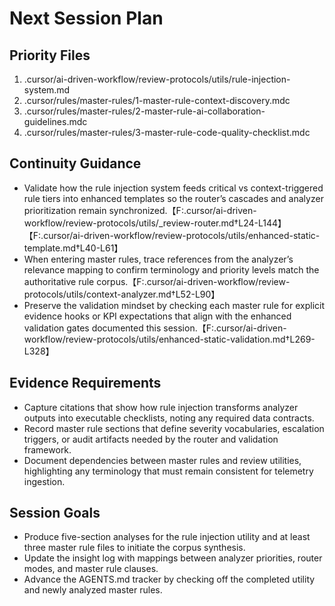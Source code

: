 # Next Session Plan

## Priority Files
1. .cursor/ai-driven-workflow/review-protocols/utils/rule-injection-system.md
2. .cursor/rules/master-rules/1-master-rule-context-discovery.mdc
3. .cursor/rules/master-rules/2-master-rule-ai-collaboration-guidelines.mdc
4. .cursor/rules/master-rules/3-master-rule-code-quality-checklist.mdc

## Continuity Guidance
- Validate how the rule injection system feeds critical vs context-triggered rule tiers into enhanced templates so the router’s cascades and analyzer prioritization remain synchronized.【F:.cursor/ai-driven-workflow/review-protocols/utils/_review-router.md†L24-L144】【F:.cursor/ai-driven-workflow/review-protocols/utils/enhanced-static-template.md†L40-L61】
- When entering master rules, trace references from the analyzer’s relevance mapping to confirm terminology and priority levels match the authoritative rule corpus.【F:.cursor/ai-driven-workflow/review-protocols/utils/context-analyzer.md†L52-L90】
- Preserve the validation mindset by checking each master rule for explicit evidence hooks or KPI expectations that align with the enhanced validation gates documented this session.【F:.cursor/ai-driven-workflow/review-protocols/utils/enhanced-static-validation.md†L269-L328】

## Evidence Requirements
- Capture citations that show how rule injection transforms analyzer outputs into executable checklists, noting any required data contracts.
- Record master rule sections that define severity vocabularies, escalation triggers, or audit artifacts needed by the router and validation framework.
- Document dependencies between master rules and review utilities, highlighting any terminology that must remain consistent for telemetry ingestion.

## Session Goals
- Produce five-section analyses for the rule injection utility and at least three master rule files to initiate the corpus synthesis.
- Update the insight log with mappings between analyzer priorities, router modes, and master rule clauses.
- Advance the AGENTS.md tracker by checking off the completed utility and newly analyzed master rules.
